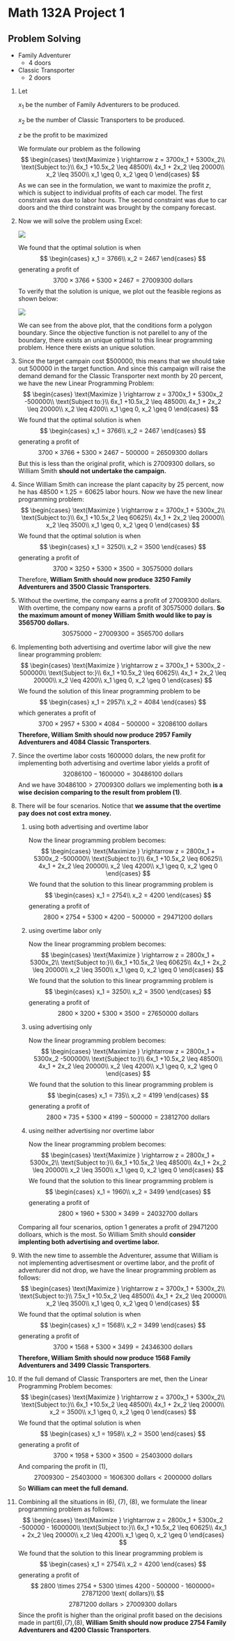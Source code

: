 # Math 132A Project 1

## Problem Solving

- Family Adventurer
  - 4 doors
- Classic Transporter
  - 2 doors

1. Let 

   $x_1$ be the number of Family Adventurers to be produced.

   $x_2$ be the number of Classic Transporters to be produced. 

   $z$ be the profit to be maximized

   We formulate our problem as the following
   $$
   \begin{cases}
    		\text{Maximize  } \rightarrow z = 3700x_1 + 5300x_2\\
    		\text{Subject to:}\\
    		6x_1 +10.5x_2 \leq 48500\\
    		4x_1 + 2x_2 \leq 20000\\
    		x_2 \leq 3500\\
    		x_1 \geq 0, x_2 \geq 0
    \end{cases}
   $$
   As we can see in the formulation, we want to maximize the profit $z$, which is subject to individual profits of each car model. The first constraint was due to labor hours. The second constraint was due to car doors and the third constraint was brought by the company forecast.

2. Now we will solve the problem using Excel:

   ![](imgs/excel.png)

   We found that the optimal solution is when 
   $$
   \begin{cases}
    		x_1 = 3766\\ 
    		x_2 = 2467
    \end{cases}
   $$
   generating a profit of 
   $$
   3700 \times 3766 + 5300 \times 2467 = 27009300 \text{   dollars}
   $$
   To verify that the solution is unique, we plot out the feasible regions as shown below:

   ![](imgs/plot1.png)

   We can see from the above plot, that the conditions form a polygon boundary. Since the objective function is not parellel to any of the boundary, there exists an unique optimal to this linear programming problem. Hence there exists an unique solution.

3. Since the target campain cost $\$ 500000$, this means that we should take out $500000$​ in the target function. And since this campaign will raise the demand demand for the Classic Transporter next month by $20$ percent,  we have the new Linear Programming Problem:
    $$
    \begin{cases}
     		\text{Maximize  } \rightarrow z = 3700x_1 + 5300x_2 -500000\\
     		\text{Subject to:}\\
     		6x_1 +10.5x_2 \leq 48500\\
     		4x_1 + 2x_2 \leq 20000\\
     		x_2 \leq 4200\\
     		x_1 \geq 0, x_2 \geq 0
     \end{cases}
    $$
    We found that the optimal solution is when 
    $$
    \begin{cases}
     		x_1 = 3766\\ 
     		x_2 = 2467
     \end{cases}
    $$
    generating a profit of 
    $$
    3700 \times 3766 + 5300 \times 2467 - 500000 = 26509300 \text{   dollars}
    $$
    But this is less than the original profit, which is $27009300$ dollars, so William Smith **should not undertake the campaign.**

4. Since William Smith can increase the plant capacity by $25$ percent, now he has $48500 \times 1.25 = 60625$ labor hours. Now we have the new linear programming problem:
    $$
    \begin{cases}
     		\text{Maximize  } \rightarrow z = 3700x_1 + 5300x_2\\
     		\text{Subject to:}\\
     		6x_1 +10.5x_2 \leq 60625\\
     		4x_1 + 2x_2 \leq 20000\\
     		x_2 \leq 3500\\
     		x_1 \geq 0, x_2 \geq 0
     \end{cases}
    $$
    We found that the optimal solution is when 
    $$
    \begin{cases}
     		x_1 = 3250\\ 
     		x_2 = 3500
     \end{cases}
    $$
    generating a profit of 
    $$
    3700 \times 3250 + 5300 \times 3500 = 30575000 \text{   dollars}
    $$
    Therefore, **William Smith should now produce $3250$ Family Adventurers and $3500$ Classic Transporters**.

5. Without the overtime, the company earns a profit of $27009300$ dollars. With overtime, the company now earns a profit of $30575000$ dollars. **So the maximum amount of money William Smith would like to pay is $3565700$ dollars.**
    $$
    30575000 - 27009300 = 3565700 \text{ dollars}
    $$

6. Implementing both advertising and overtime labor will give the new linear programming problem:
    $$
    \begin{cases}
     		\text{Maximize  } \rightarrow z = 3700x_1 + 5300x_2 - 500000\\
     		\text{Subject to:}\\
     		6x_1 +10.5x_2 \leq 60625\\
     		4x_1 + 2x_2 \leq 20000\\
     		x_2 \leq 4200\\
     		x_1 \geq 0, x_2 \geq 0
     \end{cases}
    $$
    We found the solution of this linear programming problem to be
    $$
    \begin{cases}
     		x_1 = 2957\\ 
     		x_2 = 4084
     \end{cases}
    $$
    which generates a profit of 
    $$
    3700 \times 2957 + 5300 \times 4084 - 500000 = 32086100 \text{   dollars}
    $$
    **Therefore, William Smith should now produce $2957$ Family Adventurers and $4084$ Classic Transporters**.

7. Since the overtime labor costs $1600000$ dolars, the new profit for implementing both advertising and overtime labor yields a profit of 
    $$
    32086100 - 1600000 = 30486100 \text{ dollars}
    $$
    And we have $30486100 > 27009300 \text{ dollars}$ we implementing both **is a wise decision comparing to the result from problem (1)**.

8. There will be four scenarios. Notice that **we assume that the overtime pay does not cost extra money.**

    1. using both advertising and overtime labor

        Now the linear programming problem becomes:
        $$
        \begin{cases}
         		\text{Maximize  } \rightarrow z = 2800x_1 + 5300x_2 -500000\\
         		\text{Subject to:}\\
         		6x_1 +10.5x_2 \leq 60625\\
         		4x_1 + 2x_2 \leq 20000\\
         		x_2 \leq 4200\\
         		x_1 \geq 0, x_2 \geq 0
         \end{cases}
        $$
        We found that the solution to this linear programming problem is 
        $$
        \begin{cases}
         		x_1 = 2754\\ 
         		x_2 = 4200
         \end{cases}
        $$
        generating a profit of
        $$
        2800 \times 2754 + 5300 \times 4200 - 500000 = 29471200 \text{   dollars}
        $$

    2. using overtime labor only

        Now the linear programming problem becomes:
        $$
        \begin{cases}
         		\text{Maximize  } \rightarrow z = 2800x_1 + 5300x_2\\
         		\text{Subject to:}\\
         		6x_1 +10.5x_2 \leq 60625\\
         		4x_1 + 2x_2 \leq 20000\\
         		x_2 \leq 3500\\
         		x_1 \geq 0, x_2 \geq 0
         \end{cases}
        $$
        We found that the solution to this linear programming problem is 
        $$
        \begin{cases}
         		x_1 = 3250\\ 
         		x_2 = 3500
         \end{cases}
        $$
        generating a profit of
        $$
        2800 \times 3200 + 5300 \times 3500 = 27650000 \text{   dollars}
        $$

    3. using advertising only

        Now the linear programming problem becomes:
        $$
        \begin{cases}
         		\text{Maximize  } \rightarrow z = 2800x_1 + 5300x_2 -500000\\
         		\text{Subject to:}\\
         		6x_1 +10.5x_2 \leq 48500\\
         		4x_1 + 2x_2 \leq 20000\\
         		x_2 \leq 4200\\
         		x_1 \geq 0, x_2 \geq 0
         \end{cases}
        $$
        We found that the solution to this linear programming problem is 
        $$
        \begin{cases}
         		x_1 = 735\\ 
         		x_2 = 4199
         \end{cases}
        $$
        generating a profit of
        $$
        2800 \times 735 + 5300 \times 4199 - 500000 = 23812700 \text{   dollars}
        $$

    4. using neither advertising nor overtime labor

        Now the linear programming problem becomes:
        $$
        \begin{cases}
         		\text{Maximize  } \rightarrow z = 2800x_1 + 5300x_2\\
         		\text{Subject to:}\\
         		6x_1 +10.5x_2 \leq 48500\\
         		4x_1 + 2x_2 \leq 20000\\
         		x_2 \leq 3500\\
         		x_1 \geq 0, x_2 \geq 0
         \end{cases}
        $$
        We found that the solution to this linear programming problem is 
        $$
        \begin{cases}
         		x_1 = 1960\\ 
         		x_2 = 3499
         \end{cases}
        $$
        generating a profit of
        $$
        2800 \times 1960 + 5300 \times 3499 = 24032700 \text{   dollars}
        $$

    Comparing all four scenarios, option 1 generates a profit of $29471200$ dolloars, which is the most. So William Smith should **consider implenting both advertising and overtime labor.**

9. With the new time to assemble the Adventurer, assume that William is not implementing advertisesment or overtime labor, and the profit of adventurer did not drop, we have the linear programming problem as follows:
    $$
    \begin{cases}
     		\text{Maximize  } \rightarrow z = 3700x_1 + 5300x_2\\
     		\text{Subject to:}\\
     		7.5x_1 +10.5x_2 \leq 48500\\
     		4x_1 + 2x_2 \leq 20000\\
     		x_2 \leq 3500\\
     		x_1 \geq 0, x_2 \geq 0
     \end{cases}
    $$
    We found that the optimal solution is when 
    $$
    \begin{cases}
     		x_1 = 1568\\ 
     		x_2 = 3499
     \end{cases}
    $$
    generating a profit of 
    $$
    3700 \times 1568 + 5300 \times 3499 = 24346300 \text{   dollars}
    $$
    **Therefore, William Smith should now produce $1568$ Family Adventurers and $3499$ Classic Transporters**.

10. If the full demand of Classic Transporters are met, then the Linear Programming Problem becomes:
    $$
    \begin{cases}
     		\text{Maximize  } \rightarrow z = 3700x_1 + 5300x_2\\
     		\text{Subject to:}\\
     		6x_1 +10.5x_2 \leq 48500\\
     		4x_1 + 2x_2 \leq 20000\\
     		x_2 = 3500\\
     		x_1 \geq 0, x_2 \geq 0
     \end{cases}
    $$
    We found that the optimal solution is when 
    $$
    \begin{cases}
     		x_1 = 1958\\ 
     		x_2 = 3500
     \end{cases}
    $$
    generating a profit of 
    $$
    3700 \times 1958 + 5300 \times 3500 = 25403000 \text{   dollars}
    $$
    And comparing the profit in (1),
    $$
    27009300 - 25403000 = 1606300 \text{ dollars} < 2000000 \text{ dollars}
    $$
    So **William can meet the full demand.**

11. Combining all the situations in (6), (7), (8), we formulate the linear programming problem as follows:
    $$
      \begin{cases}
        \text{Maximize  } \rightarrow z = 2800x_1 + 5300x_2 -500000 - 1600000\\
        \text{Subject to:}\\
        6x_1 +10.5x_2 \leq 60625\\
        4x_1 + 2x_2 \leq 20000\\
        x_2 \leq 4200\\
        x_1 \geq 0, x_2 \geq 0
      \end{cases}
    $$
    We found that the solution to this linear programming problem is 
    $$
      \begin{cases}
        x_1 = 2754\\ 
        x_2 = 4200
      \end{cases}
    $$
    generating a profit of
    $$
        2800 \times 2754 + 5300 \times 4200 - 500000 - 1600000= 27871200 \text{   dollars}\\
    $$
    $$
        27871200\text{   dollars} > 27009300\text{   dollars}
    $$
    Since the profit is higher than the original profit based on the decisions made in part(6),(7),(8), **William Smith should now produce $2754$ Family Adventurers and $4200$ Classic Transporters**.

### 
